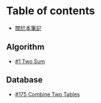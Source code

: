 # Table of contents

* [關於本筆記](README.md)

## Algorithm

* [\#1 Two Sum](algorithm/1-two-sum.md)

## Database

* [\#175 Combine Two Tables](database/175-combine-two-tables.md)

